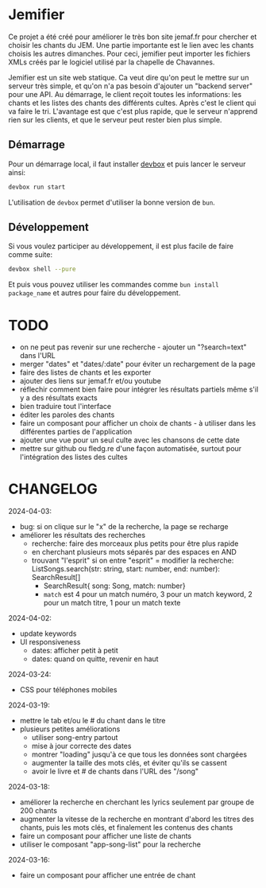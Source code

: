 # Jemifier

Ce projet a été créé pour améliorer le très bon site jemaf.fr pour chercher et choisir les chants du JEM.
Une partie importante est le lien avec les chants choisis les autres dimanches.
Pour ceci, jemifier peut importer les fichiers XMLs créés par le logiciel utilisé par la
chapelle de Chavannes.

Jemifier est un site web statique. 
Ca veut dire qu'on peut le mettre sur un serveur très simple, et qu'on n'a pas besoin d'ajouter un
"backend server" pour une API.
Au démarrage, le client reçoit toutes les informations: les chants et les listes des chants des différents
cultes.
Après c'est le client qui va faire le tri.
L'avantage est que c'est plus rapide, que le serveur n'apprend rien sur les clients, et que le serveur
peut rester bien plus simple.

## Démarrage

Pour un démarrage local, il faut installer [devbox](https://www.jetpack.io/devbox) et puis lancer
le serveur ainsi:

```bash
devbox run start
```

L'utilisation de `devbox` permet d'utiliser la bonne version de `bun`.

## Développement

Si vous voulez participer au développement, il est plus facile de faire comme suite:

```bash
devbox shell --pure
```

Et puis vous pouvez utiliser les commandes comme `bun install package_name` et autres pour
faire du développement.

# TODO

- on ne peut pas revenir sur une recherche - ajouter un "?search=text" dans l'URL
- merger "dates" et "dates/:date" pour éviter un rechargement de la page
- faire des listes de chants et les exporter
- ajouter des liens sur jemaf.fr et/ou youtube
- réflechir comment bien faire pour intégrer les résultats partiels même s'il y a des résultats exacts
- bien traduire tout l'interface
- éditer les paroles des chants
- faire un composant pour afficher un choix de chants - à utiliser dans les différentes parties de l'application
- ajouter une vue pour un seul culte avec les chansons de cette date
- mettre sur github ou fledg.re d'une façon automatisée, surtout pour l'intégration des listes des cultes

# CHANGELOG

2024-04-03:
- bug: si on clique sur le "x" de la recherche, la page se recharge
- améliorer les résultats des recherches
  - recherche: faire des morceaux plus petits pour être plus rapide
  - en cherchant plusieurs mots séparés par des espaces en AND
  - trouvant "l'esprit" si on entre "esprit"
  = modifier la recherche: ListSongs.search(str: string, start: number, end: number): SearchResult[]
    - SearchResult{ song: Song, match: number}
    - `match` est 4 pour un match numéro, 3 pour un match keyword, 2 pour un match titre, 1 pour un match texte

2024-04-02:
- update keywords
- UI responsiveness
  - dates: afficher petit à petit
  - dates: quand on quitte, revenir en haut

2024-03-24:
- CSS pour téléphones mobiles

2024-03-19:
- mettre le tab et/ou le # du chant dans le titre
- plusieurs petites améliorations
  - utiliser song-entry partout
  - mise à jour correcte des dates
  - montrer "loading" jusqu'à ce que tous les données sont chargées
  - augmenter la taille des mots clés, et éviter qu'ils se cassent
  - avoir le livre et # de chants dans l'URL des "/song"

2024-03-18:
- améliorer la recherche en cherchant les lyrics seulement par groupe de 200 chants
- augmenter la vitesse de la recherche en montrant d'abord les titres des chants, puis les mots clés, et finalement
les contenus des chants
- faire un composant pour afficher une liste de chants
- utiliser le composant "app-song-list" pour la recherche

2024-03-16:
- faire un composant pour afficher une entrée de chant